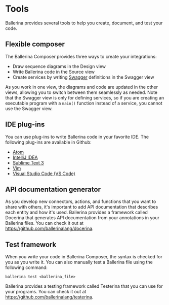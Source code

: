 # Tools

Ballerina provides several tools to help you create, document, and test your code.

## Flexible composer

The Ballerina Composer provides three ways to create your integrations:

* Draw sequence diagrams in the Design view
* Write Ballerina code in the Source view
* Create services by writing [Swagger](http://swagger.io) definitions in the Swagger view

As you work in one view, the diagrams and code are updated in the other views, allowing you to switch between them seamlessly as needed. Note that the Swagger view is only for defining services, so if you are creating an executable program with a `main()` function instead of a service, you cannot use the Swagger view. 

## IDE plug-ins

You can use plug-ins to write Ballerina code in your favorite IDE. The following plug-ins are available in Github:

* [Atom](https://github.com/ballerinalang/plugin-atom)
* [IntelliJ IDEA](https://github.com/ballerinalang/plugin-intellij)
* [Sublime Text 3](https://github.com/ballerinalang/plugin-sublimetext3)
* [Vim](https://github.com/ballerinalang/plugin-vim)
* [Visual Studio Code (VS Code)](https://github.com/ballerinalang/plugin-vscode)

## API documentation generator

As you develop new connectors, actions, and functions that you want to share with others, it's important to add API documentation that describes each entity and how it's used. Ballerina provides a framework called Docerina that generates API documentation from your annotations in your Ballerina files. You can check it out at https://github.com/ballerinalang/docerina. 

## Test framework

When you write your code in Ballerina Composer, the syntax is checked for you as you write it. You can also manually test a Ballerina file using the following command:

```
ballerina test <ballerina_file>
```
Ballerina provides a testing framework called Testerina that you can use for your programs. You can check it out at https://github.com/ballerinalang/testerina. 
